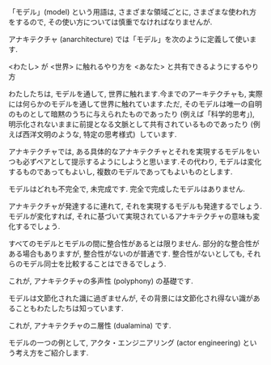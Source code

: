 「モデル」(model) という用語は, さまざまな領域ごとに, さまざまな使われ方をするので, その使い方については慎重でなければなりませんが.

アナキテクチャ (anarchitecture) では「モデル」を次のように定義して使います.

<わたし> が <世界> に触れるやり方を <あなた> と共有できるようにするやり方

わたしたちは, モデルを通して, 世界に触れます.今までのアーキテクチャも, 実際には何らかのモデルを通して世界に触れています.ただ, そのモデルは唯一の自明のものとして暗黙のうちに与えられたものであったり (例えば「科学的思考」), 明示化されないままに前提となる文脈として共有されているものであったり (例えば西洋文明のような, 特定の思考様式)  しています.

アナキテクチャでは, ある具体的なアナキテクチャとそれを実現するモデルをいつも必ずペアとして提示するようにしようと思います.その代わり, モデルは変化するものであってもよいし, 複数のモデルであってもよいものとします.

モデルはどれも不完全で, 未完成です. 完全で完成したモデルはありません.

アナキテクチャが発達するに連れて, それを実現するモデルも発達するでしょう. モデルが変化すれば, それに基づいて実現されているアナキテクチャの意味も変化するでしょう.

すべてのモデルとモデルの間に整合性があるとは限りません. 部分的な整合性がある場合もありますが, 整合性がないのが普通です. 整合性がないとしても, それらのモデル同士を比較することはできるでしょう.

これが, アナキテクチャの多声性 (polyphony) の基礎です.

モデルは文節化された識に過ぎませんが, その背景には文節化され得ない識があることもわたしたちは知っています.

これが, アナキテクチャのニ層性 (dualamina) です.

モデルの一つの例として, アクタ・エンジニアリング (actor engineering) という考え方をご紹介します.
